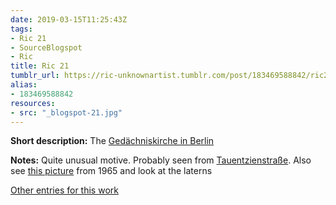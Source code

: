 ```yaml
---
date: 2019-03-15T11:25:43Z
tags:
- Ric 21
- SourceBlogspot
- Ric
title: Ric 21
tumblr_url: https://ric-unknownartist.tumblr.com/post/183469588842/ric21
alias:
- 183469588842
resources:
- src: "_blogspot-21.jpg"
---
```


**Short description:** The [Gedächniskirche in Berlin](https://en.wikipedia.org/wiki/Kaiser_Wilhelm_Memorial_Church)

**Notes:** Quite unusual motive. Probably seen from [Tauentzienstraße](https://goo.gl/maps/eN1pcgB69sG2). Also see [this picture](http://www.bilderbuch-berlin.net/Fotos/315460) from 1965 and look at the laterns

[Other entries for this work](/tags/ric-21)
